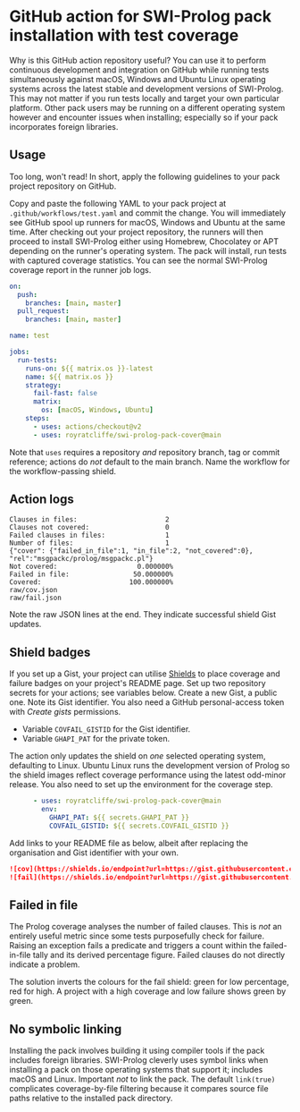 # GitHub action for SWI-Prolog pack installation with test coverage

Why is this GitHub action repository useful? You can use it to perform
continuous development and integration on GitHub while running tests
simultaneously against macOS, Windows and Ubuntu Linux operating systems
across the latest stable and development versions of SWI-Prolog. This
may not matter if you run tests locally and target your own particular
platform. Other pack users may be running on a different operating
system however and encounter issues when installing; especially so if
your pack incorporates foreign libraries.

## Usage

Too long, won't read! In short, apply the following guidelines to your
pack project repository on GitHub.

Copy and paste the following YAML to your pack project at
`.github/workflows/test.yaml` and commit the change. You will
immediately see GitHub spool up runners for macOS, Windows and Ubuntu at
the same time. After checking out your project repository, the runners
will then proceed to install SWI-Prolog either using Homebrew,
Chocolatey or APT depending on the runner's operating system. The pack
will install, run tests with captured coverage statistics. You can see
the normal SWI-Prolog coverage report in the runner job logs.

```yaml
on:
  push:
    branches: [main, master]
  pull_request:
    branches: [main, master]

name: test

jobs:
  run-tests:
    runs-on: ${{ matrix.os }}-latest
    name: ${{ matrix.os }}
    strategy:
      fail-fast: false
      matrix:
        os: [macOS, Windows, Ubuntu]
    steps:
      - uses: actions/checkout@v2
      - uses: royratcliffe/swi-prolog-pack-cover@main
```

Note that `uses` requires a repository _and_ repository branch, tag or
commit reference; actions do _not_ default to the main branch. Name the workflow for the workflow-passing shield.

## Action logs

```
Clauses in files:                      2
Clauses not covered:                   0
Failed clauses in files:               1
Number of files:                       1
{"cover": {"failed_in_file":1, "in_file":2, "not_covered":0}, "rel":"msgpackc/prolog/msgpackc.pl"}
Not covered:                    0.000000%
Failed in file:                50.000000%
Covered:                      100.000000%
raw/cov.json
raw/fail.json
```
Note the raw JSON lines at the end. They indicate successful shield Gist updates.

## Shield badges

If you set up a Gist, your project can utilise
[Shields](https://shields.io) to place coverage and failure badges on
your project's README page. Set up two repository secrets for your
actions; see variables below. Create a new Gist, a public one. Note its
Gist identifier. You also need a GitHub personal-access token with
_Create gists_ permissions.

  * Variable `COVFAIL_GISTID` for the Gist identifier.
  * Variable `GHAPI_PAT` for the private token.

The action only updates the shield on *one* selected operating system,
defaulting to Linux. Ubuntu Linux runs the development version of Prolog
so the shield images reflect coverage performance using the latest
odd-minor release. You also need to set up the environment for the
coverage step.

```yaml
      - uses: royratcliffe/swi-prolog-pack-cover@main
        env:
          GHAPI_PAT: ${{ secrets.GHAPI_PAT }}
          COVFAIL_GISTID: ${{ secrets.COVFAIL_GISTID }}
```

Add links to your README file as below, albeit after replacing the
organisation and Gist identifier with your own.

```markdown
![cov](https://shields.io/endpoint?url=https://gist.githubusercontent.com/royratcliffe/ccccef2ac1329551794f2a466ee61014/raw/cov.json)
![fail](https://shields.io/endpoint?url=https://gist.githubusercontent.com/royratcliffe/ccccef2ac1329551794f2a466ee61014/raw/fail.json)
```

## Failed in file

The Prolog coverage analyses the number of failed clauses. This is *not* an entirely useful metric since some tests purposefully check for failure. Raising an exception fails a predicate and triggers a count within the failed-in-file tally and its derived percentage figure. Failed clauses do not directly indicate a problem.

The solution inverts the colours for the fail shield: green for low percentage, red for high. A project with a high coverage and low failure shows green by green.

## No symbolic linking

Installing the pack involves building it using compiler tools if the
pack includes foreign libraries. SWI-Prolog cleverly uses symbol links
when installing a pack on those operating systems that support it;
includes macOS and Linux. Important _not_ to link the pack. The default
`link(true)` complicates coverage-by-file filtering because it compares
source file paths relative to the installed pack directory.
